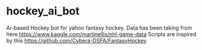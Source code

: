 # hockey_ai_bot
Ai-based Hockey bot for yahoo fantasy hockey.
Data has been taking from here https://www.kaggle.com/martinellis/nhl-game-data
Scripts are inspired by this https://github.com/Cybera-DSFA/FantasyHockey
